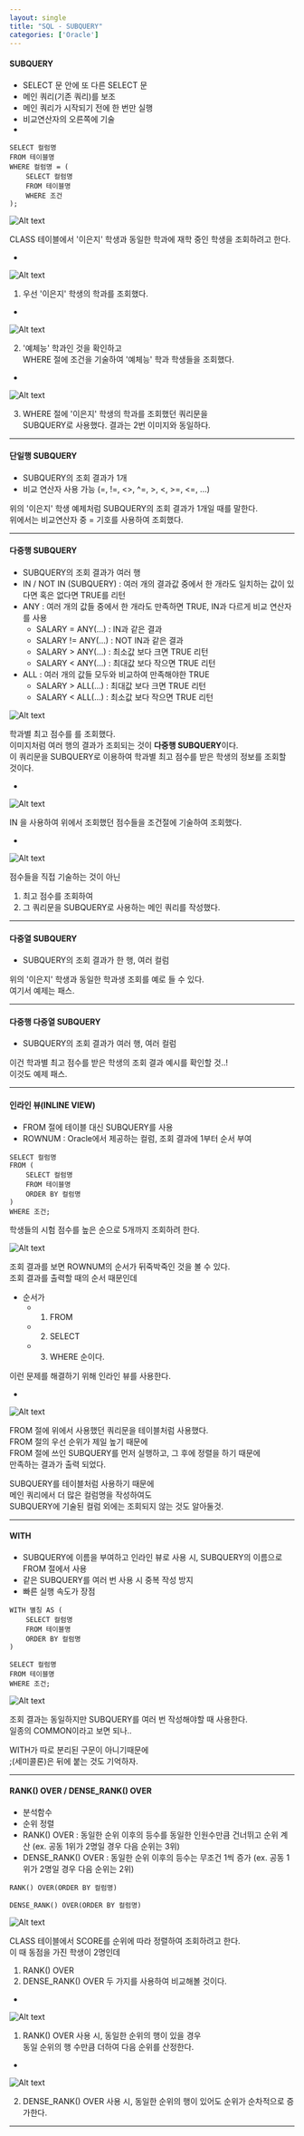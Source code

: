 ```yaml
---
layout: single
title: "SQL - SUBQUERY"
categories: ['Oracle']
---
```


#### SUBQUERY
* SELECT 문 안에 또 다른 SELECT 문
* 메인 쿼리(기존 쿼리)를 보조
* 메인 쿼리가 시작되기 전에 한 번만 실행
* 비교연산자의 오른쪽에 기술   
* 
   
```
SELECT 컬럼명
FROM 테이블명
WHERE 컬럼명 = (
    SELECT 컬럼명
    FROM 테이블명
    WHERE 조건
);
```   
   
![Alt text](/assets/images/subquery01.jpg)   
   
CLASS 테이블에서 '이은지' 학생과 동일한 학과에 재학 중인 학생을 조회하려고 한다.   
   
-
   
![Alt text](/assets/images/subquery02.jpg)   
   
1) 우선 '이은지' 학생의 학과를 조회했다.   
   
-
   
![Alt text](/assets/images/subquery03.jpg)   
   
2) '예체능' 학과인 것을 확인하고   
WHERE 절에 조건을 기술하여 '예체능' 학과 학생들을 조회했다.   
   
-
   
![Alt text](/assets/images/subquery04.jpg)   
   
3) WHERE 절에 '이은지' 학생의 학과를 조회했던 쿼리문을   
SUBQUERY로 사용했다. 결과는 2번 이미지와 동일하다.   
   
*** 

#### 단일행 SUBQUERY
* SUBQUERY의 조회 결과가 1개
* 비교 연산자 사용 가능 (=, !=, <>, ^=, >, <, >=, <=, ...)
   
위의 '이은지' 학생 예제처럼 SUBQUERY의 조회 결과가 1개일 때를 말한다.  
위에서는 비교연산자 중 = 기호를 사용하여 조회했다.    
   
***

#### 다중행 SUBQUERY
* SUBQUERY의 조회 결과가 여러 행
* IN / NOT IN (SUBQUERY) : 여러 개의 결과값 중에서 한 개라도 일치하는 값이 있다면 혹은 없다면 TRUE를 리턴
* ANY : 여러 개의 값들 중에서 한 개라도 만족하면 TRUE, IN과 다르게 비교 연산자를 사용
    * SALARY = ANY(...) : IN과 같은 결과
    * SALARY != ANY(...) : NOT IN과 같은 결과
    * SALARY > ANY(...) : 최소값 보다 크면 TRUE 리턴
    * SALARY < ANY(...) : 최대값 보다 작으면 TRUE 리턴 
* ALL : 여러 개의 값들 모두와 비교하여 만족해야한 TRUE
    * SALARY > ALL(...) : 최대값 보다 크면 TRUE 리턴
    * SALARY < ALL(...) : 최소값 보다 작으면 TRUE 리턴
   
![Alt text](/assets/images/subquery05.jpg)   
   
학과별 최고 점수를 를 조회했다.   
이미지처럼 여러 행의 결과가 조회되는 것이 **다중행 SUBQUERY**이다.   
이 쿼리문을 SUBQUERY로 이용하여 학과별 최고 점수를 받은 학생의 정보를 조회할 것이다.   
   
-
   
![Alt text](/assets/images/subquery06.jpg)   
   
IN 을 사용하여 위에서 조회했던 점수들을 조건절에 기술하여 조회했다.   
   
-
   
![Alt text](/assets/images/subquery07.jpg)   
   
점수들을 직접 기술하는 것이 아닌
1) 최고 점수를 조회하여
2) 그 쿼리문을 SUBQUERY로 사용하는 메인 쿼리를 작성했다.
   
***
   
#### 다중열 SUBQUERY
* SUBQUERY의 조회 결과가 한 행, 여러 컬럼
   
위의 '이은지' 학생과 동일한 학과생 조회를 예로 들 수 있다.   
여기서 예제는 패스.   
   
***

#### 다중행 다중열 SUBQUERY
* SUBQUERY의 조회 결과가 여러 행, 여러 컬럼

이건 학과별 최고 점수를 받은 학생의 조회 결과 예시를 확인할 것..!   
이것도 예제 패스.   
   
***

#### 인라인 뷰(INLINE VIEW)
* FROM 절에 테이블 대신 SUBQUERY를 사용
* ROWNUM : Oracle에서 제공하는 컬럼, 조회 결과에 1부터 순서 부여
   
```
SELECT 컬럼명
FROM (
    SELECT 컬럼명
    FROM 테이블명
    ORDER BY 컬럼명
)
WHERE 조건;
```   
   
학생들의 시험 점수를 높은 순으로 5개까지 조회하려 한다.   
   
![Alt text](/assets/images/subquery08.jpg)   
   
조회 결과를 보면 ROWNUM의 순서가 뒤죽박죽인 것을 볼 수 있다.   
조회 결과를 출력할 때의 순서 때문인데   
* 순서가
    * 1) FROM 
    * 2) SELECT
    * 3) WHERE 순이다.   
   
이런 문제를 해결하기 위해 인라인 뷰를 사용한다.   
   
-
   
![Alt text](/assets/images/subquery09.jpg)   
   
FROM 절에 위에서 사용했던 쿼리문을 테이블처럼 사용했다.   
FROM 절의 우선 순위가 제일 높기 때문에   
FROM 절에 쓰인 SUBQUERY를 먼저 실행하고, 그 후에 정렬을 하기 때문에   
만족하는 결과가 출력 되었다.   
   
SUBQUERY를 테이블처럼 사용하기 때문에   
메인 쿼리에서 더 많은 컬럼명을 작성하여도   
SUBQUERY에 기술된 컬럼 외에는 조회되지 않는 것도 알아둘것.   
  
***

#### WITH
* SUBQUERY에 이름을 부여하고 인라인 뷰로 사용 시, SUBQUERY의 이름으로 FROM 절에서 사용
* 같은 SUBQUERY를 여러 번 사용 시 중복 작성 방지
* 빠른 실행 속도가 장점   
   
```
WITH 별칭 AS (
    SELECT 컬럼명
    FROM 테이블명
    ORDER BY 컬럼명
)

SELECT 컬럼명
FROM 테이블명
WHERE 조건;
```   
   
![Alt text](/assets/images/subquery10.jpg)   
   
조회 결과는 동일하지만 SUBQUERY를 여러 번 작성해야할 때 사용한다.   
일종의 COMMON이라고 보면 되나..   
   
WITH가 따로 분리된 구문이 아니기때문에   
;(세미콜론)은 뒤에 붙는 것도 기억하자.     
   
***

#### RANK() OVER / DENSE_RANK() OVER
* 분석함수
* 순위 정렬
* RANK() OVER : 동일한 순위 이후의 등수를 동일한 인원수만큼 건너뛰고 순위 계산 (ex. 공동 1위가 2명일 경우 다음 순위는 3위)
* DENSE_RANK() OVER : 동일한 순위 이후의 등수는 무조건 1씩 증가 (ex. 공동 1위가 2명일 경우 다음 순위는 2위)
   
```
RANK() OVER(ORDER BY 컬럼명)

DENSE_RANK() OVER(ORDER BY 컬럼명)
```   
   
![Alt text](/assets/images/subquery11.jpg)   

CLASS 테이블에서 SCORE를 순위에 따라 정렬하여 조회하려고 한다.   
이 때 동점을 가진 학생이 2명인데   
1) RANK() OVER   
2) DENSE_RANK() OVER 두 가지를 사용하여 비교해볼 것이다.   
   
-
    
![Alt text](/assets/images/subquery12.jpg)   
   
1) RANK() OVER 사용 시, 동일한 순위의 행이 있을 경우   
동일 순위의 행 수만큼 더하여 다음 순위를 산정한다.   
   
-
   
![Alt text](/assets/images/subquery13.jpg)   

2) DENSE_RANK() OVER 사용 시, 동일한 순위의 행이 있어도
순위가 순차적으로 증가한다.   
   
***